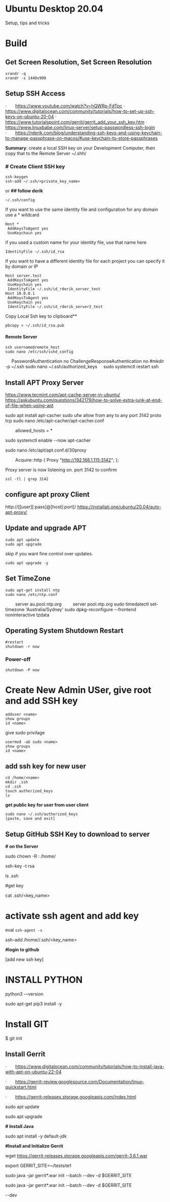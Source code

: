 # Ubuntu Desktop 20.04
Setup, tips and tricks

# Build

## Get Screen Resolution, Set Screen Resolution
	xrandr -q
	xrandr -s 1440x900

## Setup SSH Access
·       https://www.youtube.com/watch?v=hQWRp-FdTpc
·       https://www.digitalocean.com/community/tutorials/how-to-set-up-ssh-keys-on-ubuntu-20-04
·       https://www.tutorialspoint.com/gerrit/gerrit_add_your_ssh_key.htm
·       https://www.linuxbabe.com/linux-server/setup-passwordless-ssh-login
·       https://rderik.com/blog/understanding-ssh-keys-and-using-keychain-to-manage-passphrase-on-macos/#use-keychain-to-store-passphrases

**Summary**: create a local SSH key on your Development Computer, then copy that to the Remote Server ~/.shh/

### # Create Client SSH key
	ssh-keygen
	ssh-add ~/.ssh/<private_key_name>
or
**## follow derik**

	~/.ssh/config

If you want to use the same identity file and configuration for any domain use a * wildcard

	Host *
	 AddKeysToAgent yes
	 UseKeychain yes

if you used a custom name for your identity file, use that name here
	
	IdentityFile ~/.ssh/id_rsa

If you want to have a different identity file for each project you can specify it by domain or IP

	Host server.test
	 AddKeysToAgent yes
	 UseKeychain yes
	 IdentityFile ~/.ssh/id_rderik_server_test
	Host 10.0.0.1
	 AddKeysToAgent yes
	 UseKeychain yes
	 IdentityFile ~/.ssh/id_rderik_server2_test

Copy Local Ssh key to clipboard**

	pbcopy < ~/.ssh/id_rsa.pub

#### Remote Server

	ssh username@remote_host
	sudo nano /etc/ssh/sshd_config
    	PasswordAuthentication no
		ChallengeResponseAuthentication no
	#mkdir -p ~/.ssh
	sudo nano ~/.ssh/authorized_keys
   		<paste>
	sudo systemctl restart ssh

## Install APT Proxy Server
https://www.tecmint.com/apt-cache-server-in-ubuntu/
https://askubuntu.com/questions/342179/how-to-solve-extra-junk-at-end-of-file-when-using-apt

sudo apt install apt-cacher
sudo ufw allow from any to any port 3142 proto tcp
sudo nano /etc/apt-cacher/apt-cacher.conf

        allowed_hosts = *

sudo systemctl enable --now apt-cacher

sudo nano /etc/apt/apt.conf.d/30proxy

        Acquire::http { Proxy "http://192.168.1.115:3142"; };

Proxy server is now listening on. port 3142 to confirm

	ssl -tl | grep 3142

## configure apt proxy Client
http://[[user][:pass]@]host[:port]/
https://installati.one/ubuntu/20.04/auto-apt-proxy/

## Update and upgrade APT
	sudo apt update
	sudo apt upgrade

skip if you want fine control over updates.
	
	sudo apt upgrade -y

## Set TimeZone
	sudo apt-get install ntp
	sudo nano /etc/ntp.conf
        server au.pool.ntp.org
        server pool.ntp.org
	sudo timedatectl set-timezone 'Australia/Sydney'
	sudo dpkg-reconfigure --frontend noninteractive tzdata

## Operating System Shutdown Restart
	#restart
	shutdown -r now

### Power-off
	shutdown -P now


# Create New Admin USer, give root and add SSH key

	adduser <name>
	show groups
	id <name>
	
give sudo privilage
	
	usermod -aG sudo <name>
	show groups
	id <name>

## add ssh key for new user
	cd /home/<name>
	mkdir .ssh
	cd .ssh
	touch authorized_keys
	ls

**get public key for user from user client**
	
	sudo nano ~/.ssh/authorized_keys
	[paste, save and exit]

## Setup GitHub SSH Key to download to server

**# on the Server**

sudo chown -R <name>:<name> /home/<name>

ssh-key -t rsa

ls .ssh

#get key

cat .ssh/<key_name>

# activate ssh agent and add key

eval `ssh-agent -s`

ssh-add /home/<name>/.ssh/<key_name>

**#login to github**

[add new ssh key]

# INSTALL PYTHON

python3 -–version

sudo apt-get pip3 install -y

  

# Install GIT

$ git init

## Install Gerrit

·       https://www.digitalocean.com/community/tutorials/how-to-install-java-with-apt-on-ubuntu-22-04

·       https://gerrit-review.googlesource.com/Documentation/linux-quickstart.html

·       https://gerrit-releases.storage.googleapis.com/index.html

sudo apt update

sudo apt upgrade

**# Install Java**

sudo apt install -y default-jdk

**#Install and Initialize Gerrit**

wget https://gerrit-releases.storage.googleapis.com/gerrit-3.6.1.war

export GERRIT_SITE=~/testsite1

sudo java -jar gerrit*.war init --batch --dev -d $GERRIT_SITE

sudo java -jar gerrit*.war init --batch --dev -d $GERRIT_SITE

--dev